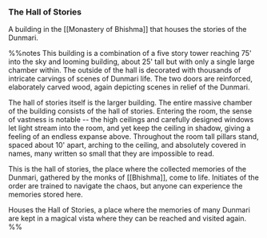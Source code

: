 ### The Hall of Stories

A building in the [[Monastery of Bhishma]] that houses the stories of the Dunmari. 

%%notes
This building is a combination of a five story tower reaching 75' into the sky and looming building, about 25' tall but with only a single large chamber within. The outside of the hall is decorated with thousands of intricate carvings of scenes of Dunmari life. The two doors are reinforced, elaborately carved wood, again depicting scenes in relief of the Dunmari.

The hall of stories itself is the larger building. The entire massive chamber of the building consists of the hall of stories. Entering the room, the sense of vastness is notable -- the high ceilings and carefully designed windows let light stream into the room, and yet keep the ceiling in shadow, giving a feeling of an endless expanse above. Throughout the room tall pillars stand, spaced about 10' apart, arching to the ceiling, and absolutely covered in names, many written so small that they are impossible to read.

This is the hall of stories, the place where the collected memories of the Dunmari, gathered by the monks of [[Bhishma]], come to life. Initiates of the order are trained to navigate the chaos, but anyone can experience the memories stored here. 

Houses the Hall of Stories, a place where the memories of many Dunmari are kept in a magical vista where they can be reached and visited again.
%%